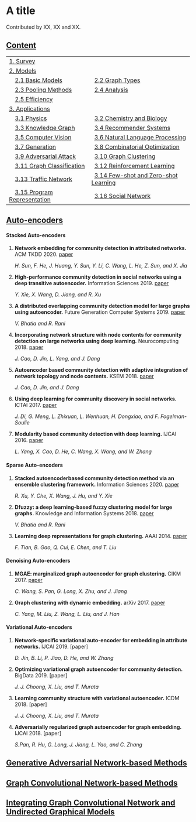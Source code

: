 # A title

Contributed by XX, XX and XX.

## [Content](#content)
<table>
<tr><td colspan="2"><a href="#survey-papers"><a href="">1. Survey</a></td></tr> 
<tr><td colspan="2"><a href="#models">2. Models</a></td></tr>
<tr>
    <td>&emsp;<a href="#basic-models">2.1 Basic Models</a></td>
    <td>&ensp;<a href="#graph-types">2.2 Graph Types</a></td>
</tr>
<tr>
    <td>&emsp;<a href="#pooling-methods">2.3 Pooling Methods</a></td>
    <td>&ensp;<a href="#analysis">2.4 Analysis</a></td>
</tr>
<tr>
    <td>&emsp;<a href="#efficiency">2.5 Efficiency</a></td>
    <td>&ensp;</td>
</tr>
<tr><td colspan="2"><a href="#applications">3. Applications</a></td></tr> 
<tr>
    <td>&emsp;<a href="#physics">3.1 Physics</a></td>
    <td>&ensp;<a href="#chemistry-and-biology">3.2 Chemistry and Biology</a></td>
</tr> 
<tr>
    <td>&emsp;<a href="#knowledge-graph">3.3 Knowledge Graph</a></td>
    <td>&ensp;<a href="#recommender-systems">3.4 Recommender Systems</a></td>
</tr>
<tr>
    <td>&emsp;<a href="#computer-vision">3.5 Computer Vision</a></td>
    <td>&ensp;<a href="#natural-language-processing">3.6 Natural Language Processing</a></td>
</tr> 
<tr>
    <td>&emsp;<a href="#generation">3.7 Generation</a></td>
    <td>&ensp;<a href="#combinatorial-optimization">3.8 Combinatorial Optimization</a></td>
</tr> 
<tr>
    <td>&emsp;<a href="#adversarial-attack">3.9 Adversarial Attack</a></td>
    <td>&ensp;<a href="#graph-clustering">3.10 Graph Clustering</a></td>
</tr>
<tr>
    <td>&emsp;<a href="#graph-classification">3.11 Graph Classification</a></td>
    <td>&ensp;<a href="#reinforcement-learning">3.12 Reinforcement Learning</a></td>
</tr>
<tr>
    <td>&emsp;<a href="#traffic-network">3.13 Traffic Network</a></td>
    <td>&ensp;<a href="#few-shot-and-zero-shot-learning">3.14 Few-shot and Zero-shot Learning</a></td>
</tr>
<tr>
    <td>&emsp;<a href="#program-representation">3.15 Program Representation</a></td>
    <td>&ensp;<a href="#social-network">3.16 Social Network</a></td>
</tr> 
</table>

## [Auto-encoders](#content)
#### Stacked Auto-encoders

1. **Network embedding for community detection in attributed networks.** ACM TKDD 2020. [paper]()

     *H. Sun, F. He, J. Huang, Y. Sun, Y. Li, C. Wang, L. He, Z. Sun, and X. Jia*
     
1. **High-performance community detection in social networks using a deep transitive autoencoder.** Information Sciences 2019. [paper]()

     *Y. Xie, X. Wang, D. Jiang, and R. Xu*
     
1. **A distributed overlapping community detection model for large graphs using autoencoder.** Future Generation Computer Systems 2019. [paper]()

     *V. Bhatia and R. Rani*

1. **Incorporating network structure with node contents for community detection on large networks using deep learning.** Neurocomputing 2018. [paper]()

    *J. Cao, D. Jin, L. Yang, and J. Dang*

1. **Autoencoder based community detection with adaptive integration of network topology and node contents.** KSEM 2018. [paper]()

     *J. Cao, D. Jin, and J. Dang*
    
1. **Using deep learning for community discovery in social networks.** ICTAI 2017. [paper]()

     *J. Di, G. Meng, L. Zhixuan, L. Wenhuan, H. Dongxiao, and F. Fogelman-Soulie*
  
1. **Modularity based community detection with deep learning.** IJCAI 2016. [paper](https://www.ijcai.org/Proceedings/16/Papers/321.pdf)

    *L. Yang, X. Cao, D. He, C. Wang, X. Wang, and W. Zhang*
    
#### Sparse Auto-encoders
     
1. **Stacked autoencoderbased community detection method via an ensemble clustering framework.** Information Sciences 2020. [paper]()

     *R. Xu, Y. Che, X. Wang, J. Hu, and Y. Xie*
     
1. **Dfuzzy: a deep learning-based fuzzy clustering model for large graphs.** Knowledge and Information Systems 2018. [paper]()

     *V. Bhatia and R. Rani*
 
1. **Learning deep representations for graph clustering.** AAAI 2014. [paper]()
 
     *F. Tian, B. Gao, Q. Cui, E. Chen, and T. Liu*
    
#### Denoising Auto-encoders

1. **MGAE: marginalized graph autoencoder for graph clustering.** CIKM 2017. [paper]()

     *C. Wang, S. Pan, G. Long, X. Zhu, and J. Jiang*
     
1. **Graph clustering with dynamic embedding.** arXiv 2017. [paper]()

     *C. Yang, M. Liu, Z. Wang, L. Liu, and J. Han*
     
#### Variational Auto-encoders

1. **Network-specific
variational auto-encoder for embedding in attribute networks.** IJCAI 2019. [paper]

     *D. Jin, B. Li, P. Jiao, D. He, and W. Zhang*
     
1. **Optimizing variational graph autoencoder for community detection.** BigData 2019. [paper]

     *J. J. Choong, X. Liu, and T. Murata*
     
1. **Learning community structure with variational autoencoder.** ICDM 2018. [paper]

     *J. J. Choong, X. Liu, and T. Murata*

1. **Adversarially regularized graph autoencoder for graph embedding.** IJCAI 2018. [paper]

     *S.Pan, R. Hu, G. Long, J. Jiang, L. Yao, and C. Zhang*

## [Generative Adversarial Network-based Methods](#content)

## [Graph Convolutional Network-based Methods](#content)

## [Integrating Graph Convolutional Network and Undirected Graphical Models](#content)

 

